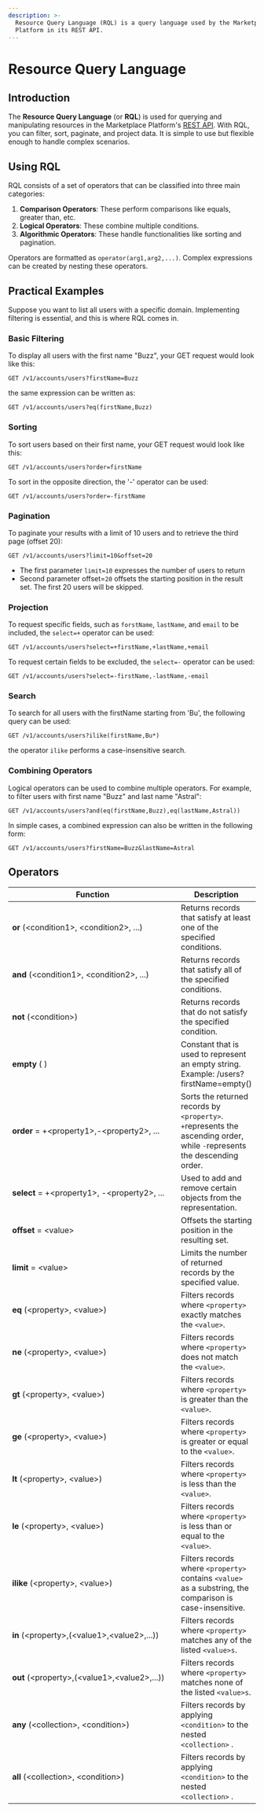 ```yaml
---
description: >-
  Resource Query Language (RQL) is a query language used by the Marketplace
  Platform in its REST API.
---
```


# Resource Query Language

## Introduction

The **Resource Query Language** (or **RQL**) is used for querying and manipulating resources in the Marketplace Platform's [REST API](./). With RQL, you can filter, sort, paginate, and project data. It is simple to use but flexible enough to handle complex scenarios.

## Using RQL&#x20;

RQL consists of a set of operators that can be classified into three main categories:

1. **Comparison Operators**: These perform comparisons like equals, greater than, etc.
2. **Logical Operators**: These combine multiple conditions.
3. **Algorithmic Operators**: These handle functionalities like sorting and pagination.

Operators are formatted as `operator(arg1,arg2,...)`. Complex expressions can be created by nesting these operators.

## Practical Examples

Suppose you want to list all users with a specific domain. Implementing filtering is essential, and this is where RQL comes in.

### **Basic Filtering**

To display all users with the first name "Buzz", your GET request would look like this:

```
GET /v1/accounts/users?firstName=Buzz
```

the same expression can be written as:&#x20;

```
GET /v1/accounts/users?eq(firstName,Buzz)
```

### Sorting

To sort users based on their first name, your GET request would look like this:

```
GET /v1/accounts/users?order=firstName
```

To sort in the opposite direction, the '-' operator can be used:

```
GET /v1/accounts/users?order=-firstName
```

### Pagination

To paginate your results with a limit of 10 users and to retrieve the third page (offset 20):

```
GET /v1/accounts/users?limit=10&offset=20
```

* The first parameter `limit=10` expresses the number of users to return
* Second parameter offset=`20` offsets the starting position in the result set. The first 20 users will be skipped.

### Projection

To request specific fields, such as `forstName`, `lastName`, and `email` to be included, the `select=+` operator can be used:

```
GET /v1/accounts/users?select=+firstName,+lastName,+email
```

To request certain fields to be excluded, the `select=-` operator can be used:

```
GET /v1/accounts/users?select=-firstName,-lastName,-email
```

### Search

To search for all users with the firstName starting from 'Bu', the following query can be used:

```
GET /v1/accounts/users?ilike(firstName,Bu*)
```

the operator `ilike` performs a case-insensitive search.

### Combining Operators

Logical operators can be used to combine multiple operators. For example, to filter users with first name "Buzz" and last name "Astral":

```
GET /v1/accounts/users?and(eq(firstName,Buzz),eq(lastName,Astral))
```

In simple cases, a combined expression can also be written in the following form:

```
GET /v1/accounts/users?firstName=Buzz&lastName=Astral
```

## Operators

<table><thead><tr><th width="341">Function</th><th>Description</th></tr></thead><tbody><tr><td><strong>or</strong> (&#x3C;condition1>, &#x3C;condition2>, ...)</td><td>Returns records that satisfy at least one of the specified conditions.</td></tr><tr><td><strong>and</strong> (&#x3C;condition1>, &#x3C;condition2>, ...)</td><td>Returns records that satisfy all of the specified conditions.</td></tr><tr><td><strong>not</strong> (&#x3C;condition>)</td><td>Returns records that do not satisfy the specified condition.</td></tr><tr><td><strong>empty</strong> ( )</td><td>Constant that is used to represent an empty string. Example: /users?firstName=empty()</td></tr><tr><td><strong>order</strong> = +&#x3C;property1>,-&#x3C;property2>, ...</td><td>Sorts the returned records by <code>&#x3C;property></code>. <code>+</code>represents the ascending order, while <code>-</code>represents the descending order.</td></tr><tr><td><strong>select</strong> = +&#x3C;property1>, -&#x3C;property2>, ...</td><td>Used to add and remove certain objects from the representation.</td></tr><tr><td><strong>offset</strong> = &#x3C;value></td><td>Offsets the starting position in the resulting set.</td></tr><tr><td><strong>limit</strong> = &#x3C;value></td><td>Limits the number of returned records by the specified value.</td></tr><tr><td><strong>eq</strong> (&#x3C;property>, &#x3C;value>)</td><td>Filters records where <code>&#x3C;property></code> exactly matches the <code>&#x3C;value></code>.</td></tr><tr><td><strong>ne</strong>  (&#x3C;property>, &#x3C;value>)</td><td>Filters records where <code>&#x3C;property></code> does not match the <code>&#x3C;value></code>.</td></tr><tr><td><strong>gt</strong> (&#x3C;property>, &#x3C;value>)</td><td>Filters records where <code>&#x3C;property></code> is greater than the <code>&#x3C;value></code>.</td></tr><tr><td><strong>ge</strong> (&#x3C;property>, &#x3C;value>)</td><td>Filters records where <code>&#x3C;property></code> is greater or equal to the <code>&#x3C;value></code>.</td></tr><tr><td><strong>lt</strong> (&#x3C;property>, &#x3C;value>)</td><td>Filters records where <code>&#x3C;property></code> is less than the <code>&#x3C;value></code>.</td></tr><tr><td><strong>le</strong> (&#x3C;property>, &#x3C;value>)</td><td>Filters records where <code>&#x3C;property></code> is less than or equal to the <code>&#x3C;value></code>.</td></tr><tr><td><strong>ilike</strong> (&#x3C;property>, &#x3C;value>)</td><td>Filters records where <code>&#x3C;property></code> contains <code>&#x3C;value></code> as a substring, the comparison is case-insensitive.</td></tr><tr><td><strong>in</strong> (&#x3C;property>,(&#x3C;value1>,&#x3C;value2>,...))</td><td>Filters records where <code>&#x3C;property></code> matches any of the listed <code>&#x3C;value>s</code>.</td></tr><tr><td><strong>out</strong> (&#x3C;property>,(&#x3C;value1>,&#x3C;value2>,...))</td><td>Filters records where <code>&#x3C;property></code> matches none of the listed <code>&#x3C;value>s</code>.</td></tr><tr><td><strong>any</strong> (&#x3C;collection>, &#x3C;condition>)</td><td>Filters records by applying <code>&#x3C;condition></code> to the nested <code>&#x3C;collection></code> .</td></tr><tr><td><strong>all</strong> (&#x3C;collection>, &#x3C;condition>)</td><td>Filters records by applying <code>&#x3C;condition></code> to the nested <code>&#x3C;collection></code> .</td></tr></tbody></table>

